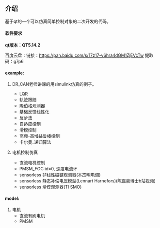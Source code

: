 ## 介绍
基于qt的一个可以仿真简单控制对象的二次开发的代码。

####  软件要求
**qt版本：QT5.14.2**

百度云盘：链接：https://pan.baidu.com/s/17z17-v6hra4dGM1ZjEVcTw 
提取码：g7p6 



#### example:
1. DR_CAN老师讲课的用simulink仿真的例子。 
    - LQR
    - 轨迹跟随
    - 隆伯格观测器
    - 基础反馈线性化
    - 反步法
    - 自适应控制
    - 滑模控制
    - 高频-高增益鲁棒控制
    - 卡尔曼_递归算法

2. 电机控制仿真
    - 直流电机控制
    - PMSM_FOC id=0, 速度电流环
    - sensorless 非线性磁链观测器(本杰明电调)
    - sensorless 静态补偿电压模型(Lennart Harnefors)(陈嘉豪博士b站视频)
    - sensorless 滑模观测器(TI SMO)

#### model:
1. 电机
    - 直流有刷电机
    - PMSM
